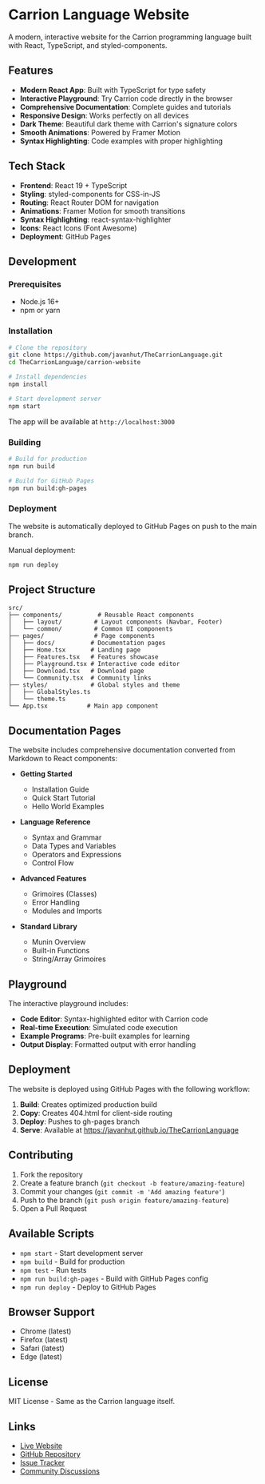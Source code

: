 # Carrion Language Website

A modern, interactive website for the Carrion programming language built with React, TypeScript, and styled-components.

## Features

- **Modern React App**: Built with TypeScript for type safety
- **Interactive Playground**: Try Carrion code directly in the browser
- **Comprehensive Documentation**: Complete guides and tutorials
- **Responsive Design**: Works perfectly on all devices
- **Dark Theme**: Beautiful dark theme with Carrion's signature colors
- **Smooth Animations**: Powered by Framer Motion
- **Syntax Highlighting**: Code examples with proper highlighting

## Tech Stack

- **Frontend**: React 19 + TypeScript
- **Styling**: styled-components for CSS-in-JS
- **Routing**: React Router DOM for navigation
- **Animations**: Framer Motion for smooth transitions
- **Syntax Highlighting**: react-syntax-highlighter
- **Icons**: React Icons (Font Awesome)
- **Deployment**: GitHub Pages

## Development

### Prerequisites

- Node.js 16+
- npm or yarn

### Installation

```bash
# Clone the repository
git clone https://github.com/javanhut/TheCarrionLanguage.git
cd TheCarrionLanguage/carrion-website

# Install dependencies
npm install

# Start development server
npm start
```

The app will be available at `http://localhost:3000`

### Building

```bash
# Build for production
npm run build

# Build for GitHub Pages
npm run build:gh-pages
```

### Deployment

The website is automatically deployed to GitHub Pages on push to the main branch.

Manual deployment:
```bash
npm run deploy
```

## Project Structure

```
src/
├── components/          # Reusable React components
│   ├── layout/         # Layout components (Navbar, Footer)
│   └── common/         # Common UI components
├── pages/              # Page components
│   ├── docs/          # Documentation pages
│   ├── Home.tsx       # Landing page
│   ├── Features.tsx   # Features showcase
│   ├── Playground.tsx # Interactive code editor
│   ├── Download.tsx   # Download page
│   └── Community.tsx  # Community links
├── styles/            # Global styles and theme
│   ├── GlobalStyles.ts
│   └── theme.ts
└── App.tsx           # Main app component
```

## Documentation Pages

The website includes comprehensive documentation converted from Markdown to React components:

- **Getting Started**
  - Installation Guide
  - Quick Start Tutorial
  - Hello World Examples

- **Language Reference**
  - Syntax and Grammar
  - Data Types and Variables
  - Operators and Expressions
  - Control Flow

- **Advanced Features**
  - Grimoires (Classes)
  - Error Handling
  - Modules and Imports

- **Standard Library**
  - Munin Overview
  - Built-in Functions
  - String/Array Grimoires

## Playground

The interactive playground includes:

- **Code Editor**: Syntax-highlighted editor with Carrion code
- **Real-time Execution**: Simulated code execution
- **Example Programs**: Pre-built examples for learning
- **Output Display**: Formatted output with error handling

## Deployment

The website is deployed using GitHub Pages with the following workflow:

1. **Build**: Creates optimized production build
2. **Copy**: Creates 404.html for client-side routing
3. **Deploy**: Pushes to gh-pages branch
4. **Serve**: Available at https://javanhut.github.io/TheCarrionLanguage

## Contributing

1. Fork the repository
2. Create a feature branch (`git checkout -b feature/amazing-feature`)
3. Commit your changes (`git commit -m 'Add amazing feature'`)
4. Push to the branch (`git push origin feature/amazing-feature`)
5. Open a Pull Request

## Available Scripts

- `npm start` - Start development server
- `npm build` - Build for production
- `npm test` - Run tests
- `npm run build:gh-pages` - Build with GitHub Pages config
- `npm run deploy` - Deploy to GitHub Pages

## Browser Support

- Chrome (latest)
- Firefox (latest)
- Safari (latest)
- Edge (latest)

## License

MIT License - Same as the Carrion language itself.

## Links

- [Live Website](https://javanhut.github.io/TheCarrionLanguage)
- [GitHub Repository](https://github.com/javanhut/TheCarrionLanguage)
- [Issue Tracker](https://github.com/javanhut/TheCarrionLanguage/issues)
- [Community Discussions](https://github.com/javanhut/TheCarrionLanguage/discussions)